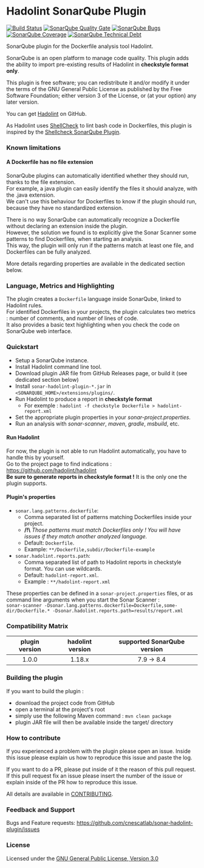 # Hadolint SonarQube Plugin
[![Build Status](https://travis-ci.org/cnescatlab/sonar-hadolint-plugin.svg?branch=dev)](https://travis-ci.org/cnescatlab/sonar-hadolint-plugin)
[![SonarQube Quality Gate](https://sonarcloud.io/api/project_badges/measure?project=fr.cnes.sonarqube.plugins%3Asonar-hadolint-plugin&metric=alert_status)](https://sonarcloud.io/dashboard?id=fr.cnes.sonarqube.plugins%3Asonar-hadolint-plugin)
[![SonarQube Bugs](https://sonarcloud.io/api/project_badges/measure?project=fr.cnes.sonarqube.plugins%3Asonar-hadolint-plugin&metric=bugs)](https://sonarcloud.io/dashboard?id=fr.cnes.sonarqube.plugins%3Asonar-hadolint-plugin)
[![SonarQube Coverage](https://sonarcloud.io/api/project_badges/measure?project=fr.cnes.sonarqube.plugins%3Asonar-hadolint-plugin&metric=coverage)](https://sonarcloud.io/dashboard?id=fr.cnes.sonarqube.plugins%3Asonar-hadolint-plugin)
[![SonarQube Technical Debt](https://sonarcloud.io/api/project_badges/measure?project=fr.cnes.sonarqube.plugins%3Asonar-hadolint-plugin&metric=sqale_index)](https://sonarcloud.io/component_measures?id=fr.cnes.sonarqube.plugins%3Asonar-hadolint-plugin&metric=Maintainability)

SonarQube plugin for the Dockerfile analysis tool Hadolint.

SonarQube is an open platform to manage code quality. This plugin adds the ability to import pre-existing results of Hadolint in **checkstyle format only**.

This plugin is free software; you can redistribute it and/or modify it under the terms of the GNU General Public License as published by the Free Software Foundation; either version 3 of the License, or (at your option) any later version.

You can get [Hadolint](https://github.com/hadolint/hadolint) on GitHub.

As Hadolint uses [ShellCheck](https://github.com/koalaman/shellcheck) to lint bash code in Dockerfiles, this plugin is inspired by the [Shellcheck SonarQube Plugin](https://github.com/sbaudoin/sonar-shellcheck).

### Known limitations

#### A Dockerfile has no file extension

SonarQube plugins can automatically identified whether they should run, thanks to the file extension.  
For example, a java plugin can easily identify the files it should analyze, with the .java extension.  
We can't use this behaviour for Dockerfiles to know if the plugin should run, because they have no standardized extension.  

There is no way SonarQube can automatically recognize a Dockerfile without declaring an extension inside the plugin.  
However, the solution we found is to explicitly give the Sonar Scanner some patterns to find Dockerfiles, when starting an analysis.  
This way, the plugin will only run if the patterns match at least one file, and Dockerfiles can be fully analyzed.

More details regarding properties are available in the dedicated section below.

### Language, Metrics and Highlighting

The plugin creates a `Dockerfile` language inside SonarQube, linked to Hadolint rules.    
For identified Dockerfiles in your projects, the plugin calculates two metrics : number of comments, and number of lines of code.  
It also provides a basic text highlighting when you check the code on SonarQube web interface.  

### Quickstart
- Setup a SonarQube instance.
- Install Hadolint command line tool.
- Download plugin JAR file from GitHub Releases page, or build it (see dedicated section below)
- Install `sonar-hadolint-plugin-*.jar` in `<SONARQUBE_HOME>/extensions/plugins/`.
- Run Hadolint to produce a report in **checkstyle format**
  - For exemple : `hadolint -f checkstyle Dockerfile > hadolint-report.xml`
- Set the appropriate plugin properties in your *sonar-project.properties*.
- Run an analysis with *sonar-scanner*, *maven*, *gradle*, *msbuild*, etc.

#### Run Hadolint
For now, the plugin is not able to run Hadolint automatically, you have to handle this by yourself.  
Go to the project page to find indications : https://github.com/hadolint/hadolint  
**Be sure to generate reports in checkstyle format !** It is the only one the plugin supports.

#### Plugin's properties
- `sonar.lang.patterns.dockerfile`: 
  - Comma separated list of patterns matching Dockerfiles inside your project.  
  - **/!\\** _Those patterns must match Dockerfiles only ! You will have issues if they match another analyzed language._
  - Default: `Dockerfile`.
  - Example: `**/Dockerfile,subdir/Dockerfile-example`
- `sonar.hadolint.reports.path`: 
  - Comma separated list of path to Hadolint reports in checkstyle format. You can use wildcards.
  - Default: `hadolint-report.xml`.
  - Example : `**/hadolint-report.xml`

These properties can be defined in a `sonar-project.properties` files, or as command line arguments when you start the Sonar Scanner :  
`sonar-scanner -Dsonar.lang.patterns.dockerfile=Dockerfile,some-dir/Dockerfile.* -Dsonar.hadolint.reports.path=results/report.xml`  

### Compatibility Matrix

|   plugin version   |    hadolint version     | supported SonarQube version |
|:------------------:|:-----------------------:|:---------------------------:|
|        1.0.0       |          1.18.x         |        7.9 -> 8.4           |

### Building the plugin
If you want to build the plugin :
- download the project code from GitHub
- open a terminal at the project's root
- simply use the following Maven command : `mvn clean package`
- plugin JAR file will then be available inside the target/ directory

### How to contribute
If you experienced a problem with the plugin please open an issue. Inside this issue please explain us how to reproduce this issue and paste the log. 

If you want to do a PR, please put inside of it the reason of this pull request. If this pull request fix an issue please insert the number of the issue or explain inside of the PR how to reproduce this issue.

All details are available in [CONTRIBUTING](https://github.com/cnescatlab/sonar-hadolint-plugin/CONTRIBUTING.md).

### Feedback and Support

Bugs and Feature requests: https://github.com/cnescatlab/sonar-hadolint-plugin/issues

### License
Licensed under the [GNU General Public License, Version 3.0](https://www.gnu.org/licenses/gpl.txt)

